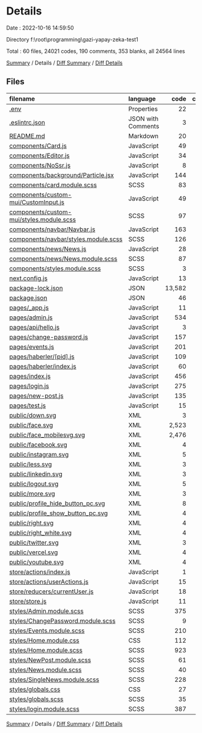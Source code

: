 # Details

Date : 2022-10-16 14:59:50

Directory f:\\root\\programming\\gazi-yapay-zeka-test1

Total : 60 files,  24021 codes, 190 comments, 353 blanks, all 24564 lines

[Summary](results.md) / Details / [Diff Summary](diff.md) / [Diff Details](diff-details.md)

## Files
| filename | language | code | comment | blank | total |
| :--- | :--- | ---: | ---: | ---: | ---: |
| [.env](/.env) | Properties | 22 | 0 | 2 | 24 |
| [.eslintrc.json](/.eslintrc.json) | JSON with Comments | 3 | 0 | 1 | 4 |
| [README.md](/README.md) | Markdown | 20 | 0 | 15 | 35 |
| [components/Card.js](/components/Card.js) | JavaScript | 49 | 0 | 5 | 54 |
| [components/Editor.js](/components/Editor.js) | JavaScript | 34 | 3 | 8 | 45 |
| [components/NoSsr.js](/components/NoSsr.js) | JavaScript | 8 | 0 | 2 | 10 |
| [components/background/Particle.jsx](/components/background/Particle.jsx) | JavaScript | 144 | 4 | 5 | 153 |
| [components/card.module.scss](/components/card.module.scss) | SCSS | 83 | 2 | 8 | 93 |
| [components/custom-mui/CustomInput.js](/components/custom-mui/CustomInput.js) | JavaScript | 49 | 0 | 7 | 56 |
| [components/custom-mui/styles.module.scss](/components/custom-mui/styles.module.scss) | SCSS | 97 | 0 | 8 | 105 |
| [components/navbar/Navbar.js](/components/navbar/Navbar.js) | JavaScript | 163 | 0 | 16 | 179 |
| [components/navbar/styles.module.scss](/components/navbar/styles.module.scss) | SCSS | 126 | 9 | 22 | 157 |
| [components/news/News.js](/components/news/News.js) | JavaScript | 28 | 0 | 2 | 30 |
| [components/news/News.module.scss](/components/news/News.module.scss) | SCSS | 87 | 2 | 5 | 94 |
| [components/styles.module.scss](/components/styles.module.scss) | SCSS | 3 | 0 | 0 | 3 |
| [next.config.js](/next.config.js) | JavaScript | 13 | 1 | 2 | 16 |
| [package-lock.json](/package-lock.json) | JSON | 13,582 | 0 | 1 | 13,583 |
| [package.json](/package.json) | JSON | 46 | 0 | 1 | 47 |
| [pages/_app.js](/pages/_app.js) | JavaScript | 11 | 0 | 4 | 15 |
| [pages/admin.js](/pages/admin.js) | JavaScript | 534 | 0 | 28 | 562 |
| [pages/api/hello.js](/pages/api/hello.js) | JavaScript | 3 | 1 | 2 | 6 |
| [pages/change-password.js](/pages/change-password.js) | JavaScript | 157 | 0 | 14 | 171 |
| [pages/events.js](/pages/events.js) | JavaScript | 201 | 2 | 12 | 215 |
| [pages/haberler/[pid].js](/pages/haberler/%5Bpid%5D.js) | JavaScript | 109 | 3 | 10 | 122 |
| [pages/haberler/index.js](/pages/haberler/index.js) | JavaScript | 60 | 0 | 6 | 66 |
| [pages/index.js](/pages/index.js) | JavaScript | 456 | 77 | 19 | 552 |
| [pages/login.js](/pages/login.js) | JavaScript | 275 | 0 | 22 | 297 |
| [pages/new-post.js](/pages/new-post.js) | JavaScript | 135 | 0 | 14 | 149 |
| [pages/test.js](/pages/test.js) | JavaScript | 15 | 0 | 2 | 17 |
| [public/down.svg](/public/down.svg) | XML | 3 | 0 | 1 | 4 |
| [public/face.svg](/public/face.svg) | XML | 2,523 | 0 | 1 | 2,524 |
| [public/face_mobilesvg.svg](/public/face_mobilesvg.svg) | XML | 2,476 | 0 | 1 | 2,477 |
| [public/facebook.svg](/public/facebook.svg) | XML | 4 | 0 | 1 | 5 |
| [public/instagram.svg](/public/instagram.svg) | XML | 5 | 0 | 1 | 6 |
| [public/less.svg](/public/less.svg) | XML | 3 | 0 | 1 | 4 |
| [public/linkedin.svg](/public/linkedin.svg) | XML | 3 | 0 | 1 | 4 |
| [public/logout.svg](/public/logout.svg) | XML | 5 | 0 | 1 | 6 |
| [public/more.svg](/public/more.svg) | XML | 3 | 0 | 1 | 4 |
| [public/profile_hide_button_pc.svg](/public/profile_hide_button_pc.svg) | XML | 8 | 0 | 1 | 9 |
| [public/profile_show_button_pc.svg](/public/profile_show_button_pc.svg) | XML | 4 | 0 | 1 | 5 |
| [public/right.svg](/public/right.svg) | XML | 4 | 0 | 1 | 5 |
| [public/right_white.svg](/public/right_white.svg) | XML | 4 | 0 | 1 | 5 |
| [public/twitter.svg](/public/twitter.svg) | XML | 3 | 0 | 1 | 4 |
| [public/vercel.svg](/public/vercel.svg) | XML | 4 | 0 | 0 | 4 |
| [public/youtube.svg](/public/youtube.svg) | XML | 4 | 0 | 1 | 5 |
| [store/actions/index.js](/store/actions/index.js) | JavaScript | 1 | 0 | 0 | 1 |
| [store/actions/userActions.js](/store/actions/userActions.js) | JavaScript | 15 | 0 | 2 | 17 |
| [store/reducers/currentUser.js](/store/reducers/currentUser.js) | JavaScript | 18 | 0 | 1 | 19 |
| [store/store.js](/store/store.js) | JavaScript | 11 | 2 | 4 | 17 |
| [styles/Admin.module.scss](/styles/Admin.module.scss) | SCSS | 375 | 0 | 7 | 382 |
| [styles/ChangePassword.module.scss](/styles/ChangePassword.module.scss) | SCSS | 9 | 0 | 2 | 11 |
| [styles/Events.module.scss](/styles/Events.module.scss) | SCSS | 210 | 1 | 7 | 218 |
| [styles/Home.module.css](/styles/Home.module.css) | CSS | 112 | 0 | 18 | 130 |
| [styles/Home.module.scss](/styles/Home.module.scss) | SCSS | 923 | 9 | 8 | 940 |
| [styles/NewPost.module.scss](/styles/NewPost.module.scss) | SCSS | 61 | 1 | 4 | 66 |
| [styles/News.module.scss](/styles/News.module.scss) | SCSS | 40 | 0 | 3 | 43 |
| [styles/SingleNews.module.scss](/styles/SingleNews.module.scss) | SCSS | 228 | 3 | 3 | 234 |
| [styles/globals.css](/styles/globals.css) | CSS | 27 | 0 | 4 | 31 |
| [styles/globals.scss](/styles/globals.scss) | SCSS | 35 | 57 | 21 | 113 |
| [styles/login.module.scss](/styles/login.module.scss) | SCSS | 387 | 13 | 11 | 411 |

[Summary](results.md) / Details / [Diff Summary](diff.md) / [Diff Details](diff-details.md)